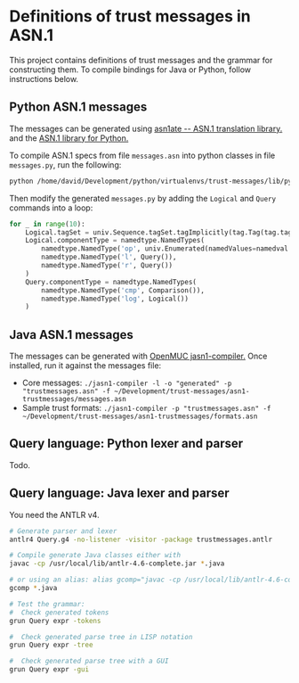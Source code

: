 # Definitions of trust messages in ASN.1

This project contains definitions of trust messages and the grammar for constructing them. To compile bindings for
Java or Python, follow instructions below.

## Python ASN.1 messages

The messages can be generated using [asn1ate -- ASN.1 translation library.](https://github.com/kimgr/asn1ate)
and the [ASN.1 library for Python.](http://pyasn1.sourceforge.net)

To compile ASN.1 specs from file `messages.asn` into python classes in file
`messages.py`, run the following:

```sh
python /home/david/Development/python/virtualenvs/trust-messages/lib/python3.5/site-packages/asn1ate/pyasn1gen.py messages.asn > ~/Development/trust-messages/py-trustmessages/trustmessages/messages.py
```
Then modify the generated `messages.py` by adding the `Logical` and `Query` commands into a loop:

```py
for _ in range(10):
    Logical.tagSet = univ.Sequence.tagSet.tagImplicitly(tag.Tag(tag.tagClassApplication, tag.tagFormatConstructed, 5))
    Logical.componentType = namedtype.NamedTypes(
        namedtype.NamedType('op', univ.Enumerated(namedValues=namedval.NamedValues(('and', 0), ('or', 1)))),
        namedtype.NamedType('l', Query()),
        namedtype.NamedType('r', Query())
    )
    Query.componentType = namedtype.NamedTypes(
        namedtype.NamedType('cmp', Comparison()),
        namedtype.NamedType('log', Logical())
    )
```

## Java ASN.1 messages

The messages can be generated with [OpenMUC jasn1-compiler.](https://www.openmuc.org/asn1/download)
Once installed, run it against the messages file:

*   Core messages: `./jasn1-compiler -l -o "generated" -p "trustmessages.asn" -f ~/Development/trust-messages/asn1-trustmessages/messages.asn`
*   Sample trust formats: `./jasn1-compiler -p "trustmessages.asn" -f ~/Development/trust-messages/asn1-trustmessages/formats.asn`

## Query language: Python lexer and parser

Todo.

## Query language: Java lexer and parser

You need the ANTLR v4.

```sh
# Generate parser and lexer
antlr4 Query.g4 -no-listener -visitor -package trustmessages.antlr

# Compile generate Java classes either with
javac -cp /usr/local/lib/antlr-4.6-complete.jar *.java

# or using an alias: alias gcomp="javac -cp /usr/local/lib/antlr-4.6-complete.jar $*"
gcomp *.java

# Test the grammar:
#  Check generated tokens
grun Query expr -tokens

#  Check generated parse tree in LISP notation
grun Query expr -tree

#  Check generated parse tree with a GUI
grun Query expr -gui
```